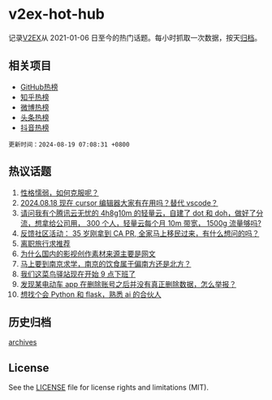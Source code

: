 # v2ex-hot-hub

 记录[V2EX](https://www.v2ex.com/)从 2021-01-06 日至今的热门话题。每小时抓取一次数据，按天[归档](archives)。
 
 ## 相关项目

- [GitHub热榜](https://github.com/lonnyzhang423/github-hot-hub)
- [知乎热榜](https://github.com/lonnyzhang423/zhihu-hot-hub)
- [微博热榜](https://github.com/lonnyzhang423/weibo-hot-hub)
- [头条热榜](https://github.com/lonnyzhang423/toutiao-hot-hub)
- [抖音热榜](https://github.com/lonnyzhang423/douyin-hot-hub)


 `更新时间：2024-08-19 07:08:31 +0800`

## 热议话题

1. [性格懦弱，如何克服呢？](https://www.v2ex.com/t/1065847)
1. [2024.08.18 现在 cursor 编辑器大家有在用吗？替代 vscode？](https://www.v2ex.com/t/1065842)
1. [请问我有个腾讯云无忧的 4h8g10m 的轻量云，自建了 dot 和 doh，做好了分流，想拿给公司用， 300 个人，轻量云每个月 10m 带宽， 1500g 流量够吗?](https://www.v2ex.com/t/1065851)
1. [反馈社区活动： 35 岁刚拿到 CA PR, 全家马上移民过来，有什么想问的吗？](https://www.v2ex.com/t/1065849)
1. [离职旅行求推荐](https://www.v2ex.com/t/1065825)
1. [为什么国内的影视创作素材来源主要是网文](https://www.v2ex.com/t/1065826)
1. [马上要到南京求学，南京的饮食属于偏南方还是北方？](https://www.v2ex.com/t/1065821)
1. [我们这菜鸟驿站现在开始 9 点下班了](https://www.v2ex.com/t/1065941)
1. [发现某电动车 app 在删除账号之后并没有真正删除数据，怎么举报？](https://www.v2ex.com/t/1065916)
1. [想找个会 Python 和 flask，熟悉 ai 的合伙人](https://www.v2ex.com/t/1065889)

## 历史归档

[archives](archives)

## License

See the [LICENSE](LICENSE) file for license rights and limitations (MIT).
